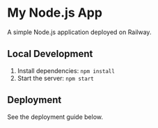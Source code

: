 # My Node.js App

A simple Node.js application deployed on Railway.

## Local Development
1. Install dependencies: `npm install`
2. Start the server: `npm start`

## Deployment
See the deployment guide below.